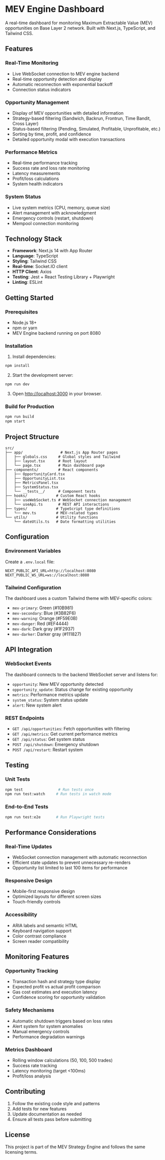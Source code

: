 # MEV Engine Dashboard

A real-time dashboard for monitoring Maximum Extractable Value (MEV) opportunities on Base Layer 2 network. Built with Next.js, TypeScript, and Tailwind CSS.

## Features

### Real-Time Monitoring
- Live WebSocket connection to MEV engine backend
- Real-time opportunity detection and display
- Automatic reconnection with exponential backoff
- Connection status indicators

### Opportunity Management
- Display of MEV opportunities with detailed information
- Strategy-based filtering (Sandwich, Backrun, Frontrun, Time Bandit, Cross Layer)
- Status-based filtering (Pending, Simulated, Profitable, Unprofitable, etc.)
- Sorting by time, profit, and confidence
- Detailed opportunity modal with execution transactions

### Performance Metrics
- Real-time performance tracking
- Success rate and loss rate monitoring
- Latency measurements
- Profit/loss calculations
- System health indicators

### System Status
- Live system metrics (CPU, memory, queue size)
- Alert management with acknowledgment
- Emergency controls (restart, shutdown)
- Mempool connection monitoring

## Technology Stack

- **Framework**: Next.js 14 with App Router
- **Language**: TypeScript
- **Styling**: Tailwind CSS
- **Real-time**: Socket.IO client
- **HTTP Client**: Axios
- **Testing**: Jest + React Testing Library + Playwright
- **Linting**: ESLint

## Getting Started

### Prerequisites

- Node.js 18+ 
- npm or yarn
- MEV Engine backend running on port 8080

### Installation

1. Install dependencies:
```bash
npm install
```

2. Start the development server:
```bash
npm run dev
```

3. Open [http://localhost:3000](http://localhost:3000) in your browser.

### Build for Production

```bash
npm run build
npm start
```

## Project Structure

```
src/
├── app/                 # Next.js App Router pages
│   ├── globals.css     # Global styles and Tailwind
│   ├── layout.tsx      # Root layout
│   └── page.tsx        # Main dashboard page
├── components/         # React components
│   ├── OpportunityCard.tsx
│   ├── OpportunityList.tsx
│   ├── MetricsPanel.tsx
│   ├── SystemStatus.tsx
│   └── __tests__/      # Component tests
├── hooks/             # Custom React hooks
│   ├── useWebSocket.ts # WebSocket connection management
│   └── useApi.ts       # REST API interactions
├── types/             # TypeScript type definitions
│   └── mev.ts         # MEV-related types
└── utils/             # Utility functions
    └── dateUtils.ts   # Date formatting utilities
```

## Configuration

### Environment Variables

Create a `.env.local` file:

```env
NEXT_PUBLIC_API_URL=http://localhost:8080
NEXT_PUBLIC_WS_URL=ws://localhost:8080
```

### Tailwind Configuration

The dashboard uses a custom Tailwind theme with MEV-specific colors:

- `mev-primary`: Green (#10B981)
- `mev-secondary`: Blue (#3B82F6) 
- `mev-warning`: Orange (#F59E0B)
- `mev-danger`: Red (#EF4444)
- `mev-dark`: Dark gray (#1F2937)
- `mev-darker`: Darker gray (#111827)

## API Integration

### WebSocket Events

The dashboard connects to the backend WebSocket server and listens for:

- `opportunity`: New MEV opportunity detected
- `opportunity_update`: Status change for existing opportunity
- `metrics`: Performance metrics update
- `system_status`: System status update
- `alert`: New system alert

### REST Endpoints

- `GET /api/opportunities`: Fetch opportunities with filtering
- `GET /api/metrics`: Get current performance metrics
- `GET /api/status`: Get system status
- `POST /api/shutdown`: Emergency shutdown
- `POST /api/restart`: Restart system

## Testing

### Unit Tests

```bash
npm test                # Run tests once
npm run test:watch     # Run tests in watch mode
```

### End-to-End Tests

```bash
npm run test:e2e       # Run Playwright tests
```

## Performance Considerations

### Real-Time Updates
- WebSocket connection management with automatic reconnection
- Efficient state updates to prevent unnecessary re-renders
- Opportunity list limited to last 100 items for performance

### Responsive Design
- Mobile-first responsive design
- Optimized layouts for different screen sizes
- Touch-friendly controls

### Accessibility
- ARIA labels and semantic HTML
- Keyboard navigation support
- Color contrast compliance
- Screen reader compatibility

## Monitoring Features

### Opportunity Tracking
- Transaction hash and strategy type display
- Expected profit vs actual profit comparison
- Gas cost estimates and execution latency
- Confidence scoring for opportunity validation

### Safety Mechanisms
- Automatic shutdown triggers based on loss rates
- Alert system for system anomalies
- Manual emergency controls
- Performance degradation warnings

### Metrics Dashboard
- Rolling window calculations (50, 100, 500 trades)
- Success rate tracking
- Latency monitoring (target <100ms)
- Profit/loss analysis

## Contributing

1. Follow the existing code style and patterns
2. Add tests for new features
3. Update documentation as needed
4. Ensure all tests pass before submitting

## License

This project is part of the MEV Strategy Engine and follows the same licensing terms. 